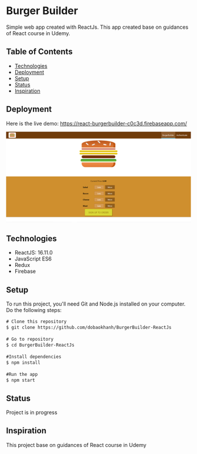 # Burger Builder 
Simple web app created with ReactJs. This app created base on guidances of React course in Udemy.

## Table of Contents
* [Technologies](#Technologies)
* [Deployment](#Deployment)
* [Setup](#Setup)
* [Status](#Status)
* [Inspiration](#Inspiration)

## Deployment
Here is the live demo: https://react-burgerbuilder-c0c3d.firebaseapp.com/

![picture alt](https://github.com/dobaokhanh/BurgerBuilder-ReactJs/blob/master/demo.PNG "Burger Builder")

## Technologies
* ReactJS: 16.11.0
* JavaScript ES6
* Redux
* Firebase

## Setup
To run this project, you'll need Git and Node.js installed on your computer. Do the following steps:

```
# Clone this repository
$ git clone https://github.com/dobaokhanh/BurgerBuilder-ReactJs

# Go to repository
$ cd BurgerBuilder-ReactJs

#Install dependencies
$ npm install

#Run the app
$ npm start
```

## Status
Project is in progress

## Inspiration
This project base on guidances of React course in Udemy
